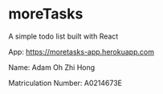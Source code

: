 # moreTasks

A simple todo list built with React

App: https://moretasks-app.herokuapp.com

Name: Adam Oh Zhi Hong

Matriculation Number: A0214673E
